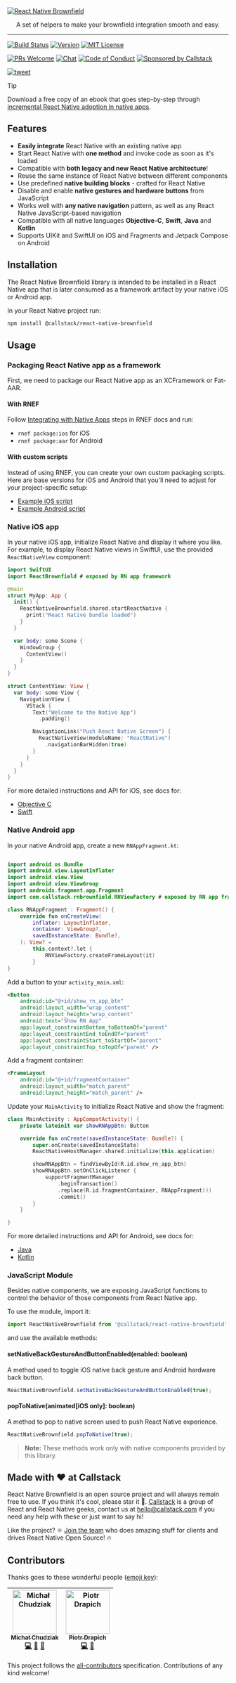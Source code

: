<a href="https://www.callstack.com/open-source?utm_campaign=generic&utm_source=github&utm_medium=referral&utm_content=react-native-brownfield" align="center">
  <img alt="React Native Brownfield" src="https://github.com/user-attachments/assets/55fcdff5-54f0-4081-adf6-55dfa5c29af2">
</a>

<p align="center">
  A set of helpers to make your brownfield integration smooth and easy.
</p>

---

[![Build Status][build-badge]][build]
[![Version][version-badge]][package]
[![MIT License][license-badge]][license]

[![PRs Welcome][prs-welcome-badge]][prs-welcome]
[![Chat][chat-badge]][chat]
[![Code of Conduct][coc-badge]][coc]
[![Sponsored by Callstack][callstack-badge]][callstack]

[![tweet][tweet-badge]][tweet]

> [!TIP]
> Download a free copy of an ebook that goes step-by-step through [incremental React Native adoption in native apps](https://www.callstack.com/ebooks/incremental-react-native-adoption-in-native-apps?utm_campaign=brownfield&utm_source=github&utm_medium=referral&utm_content=react-native-brownfield).

## Features

- **Easily integrate** React Native with an existing native app
- Start React Native with **one method** and invoke code as soon as it's loaded
- Compatible with **both legacy and new React Native architecture**!
- Reuse the same instance of React Native between different components
- Use predefined **native building blocks** - crafted for React Native
- Disable and enable **native gestures and hardware buttons** from JavaScript
- Works well with **any native navigation** pattern, as well as any React Native JavaScript-based navigation
- Compatible with all native languages **Objective-C**, **Swift**, **Java** and **Kotlin**
- Supports UIKit and SwiftUI on iOS and Fragments and Jetpack Compose on Android

## Installation

The React Native Brownfield library is intended to be installed in a React Native app that is later consumed as a framework artifact by your native iOS or Android app.

In your React Native project run:

```sh
npm install @callstack/react-native-brownfield
```

## Usage

### Packaging React Native app as a framework

First, we need to package our React Native app as an XCFramework or Fat-AAR.

#### With RNEF

Follow [Integrating with Native Apps](https://www.rnef.dev/docs/brownfield/intro) steps in RNEF docs and run:

- `rnef package:ios` for iOS
- `rnef package:aar` for Android

#### With custom scripts

Instead of using RNEF, you can create your own custom packaging scripts. Here are base versions for iOS and Android that you'll need to adjust for your project-specific setup:

- [Example iOS script](https://github.com/callstackincubator/modern-brownfield-ref/blob/main/scripts/build-xcframework.sh)
- [Example Android script](https://github.com/callstackincubator/modern-brownfield-ref/blob/main/scripts/build-aar.sh)

### Native iOS app

In your native iOS app, initialize React Native and display it where you like. For example, to display React Native views in SwiftUI, use the provided `ReactNativeView` component:

```swift
import SwiftUI
import ReactBrownfield # exposed by RN app framework

@main
struct MyApp: App {
  init() {
    ReactNativeBrownfield.shared.startReactNative {
      print("React Native bundle loaded")
    }
  }

  var body: some Scene {
    WindowGroup {
      ContentView()
    }
  }
}

struct ContentView: View {
  var body: some View {
    NavigationView {
      VStack {
        Text("Welcome to the Native App")
          .padding()

        NavigationLink("Push React Native Screen") {
          ReactNativeView(moduleName: "ReactNative")
            .navigationBarHidden(true)
        }
      }
    }
  }
}
```

For more detailed instructions and API for iOS, see docs for:

- [Objective C](docs/OBJECTIVE_C.md)
- [Swift](docs/SWIFT.md)

### Native Android app

In your native Android app, create a new `RNAppFragment.kt`:

```kt

import android.os.Bundle
import android.view.LayoutInflater
import android.view.View
import android.view.ViewGroup
import androidx.fragment.app.Fragment
import com.callstack.rnbrownfield.RNViewFactory # exposed by RN app framework

class RNAppFragment : Fragment() {
    override fun onCreateView(
        inflater: LayoutInflater,
        container: ViewGroup?,
        savedInstanceState: Bundle?,
    ): View? =
        this.context?.let {
            RNViewFactory.createFrameLayout(it)
        }
}
```

Add a button to your `activity_main.xml`:

```xml
<Button
    android:id="@+id/show_rn_app_btn"
    android:layout_width="wrap_content"
    android:layout_height="wrap_content"
    android:text="Show RN App"
    app:layout_constraintBottom_toBottomOf="parent"
    app:layout_constraintEnd_toEndOf="parent"
    app:layout_constraintStart_toStartOf="parent"
    app:layout_constraintTop_toTopOf="parent" />
```

Add a fragment container:

```xml
<FrameLayout
    android:id="@+id/fragmentContainer"
    android:layout_width="match_parent"
    android:layout_height="match_parent" />
```

Update your `MainActivity` to initialize React Native and show the fragment:

```kt
class MainActivity : AppCompatActivity() {
    private lateinit var showRNAppBtn: Button

    override fun onCreate(savedInstanceState: Bundle?) {
        super.onCreate(savedInstanceState)
        ReactNativeHostManager.shared.initialize(this.application)

        showRNAppBtn = findViewById(R.id.show_rn_app_btn)
        showRNAppBtn.setOnClickListener {
            supportFragmentManager
                .beginTransaction()
                .replace(R.id.fragmentContainer, RNAppFragment())
                .commit()
        }
    }

}
```

For more detailed instructions and API for Android, see docs for:

- [Java](docs/JAVA.md)
- [Kotlin](docs/KOTLIN.md)

### JavaScript Module

Besides native components, we are exposing JavaScript functions to control the behavior of those components from React Native app.

To use the module, import it:

```js
import ReactNativeBrownfield from '@callstack/react-native-brownfield';
```

and use the available methods:

#### setNativeBackGestureAndButtonEnabled(enabled: boolean)

A method used to toggle iOS native back gesture and Android hardware back button.

```ts
ReactNativeBrownfield.setNativeBackGestureAndButtonEnabled(true);
```

#### popToNative(animated[iOS only]: boolean)

A method to pop to native screen used to push React Native experience.

```ts
ReactNativeBrownfield.popToNative(true);
```

> **Note:** These methods work only with native components provided by this library.

## Made with ❤️ at Callstack

React Native Brownfield is an open source project and will always remain free to use. If you think it's cool, please star it 🌟. [Callstack](https://callstack.com) is a group of React and React Native geeks, contact us at [hello@callstack.com](mailto:hello@callstack.com) if you need any help with these or just want to say hi!

Like the project? ⚛️ [Join the team](https://callstack.com/careers/?utm_campaign=Senior_RN&utm_source=github&utm_medium=readme) who does amazing stuff for clients and drives React Native Open Source! 🔥

## Contributors

Thanks goes to these wonderful people ([emoji key](https://github.com/kentcdodds/all-contributors#emoji-key)):

<!-- ALL-CONTRIBUTORS-LIST:START - Do not remove or modify this section -->
<!-- prettier-ignore -->
| [<img src="https://avatars0.githubusercontent.com/u/7837457?s=460&v=4" width="100px;" alt="Michał Chudziak"/><br /><sub><b>Michał Chudziak</b></sub>](https://twitter.com/michalchudziak)<br />[💻](https://github.com/callstack/react-native-brownfield/commits?author=michalchudziak "Code") [📖](https://github.com/callstack/react-native-brownfield/commits?author=michalchudziak "Documentation") [🤔](#ideas-michalchudziak "Ideas, Planning, & Feedback") | [<img src="https://avatars1.githubusercontent.com/u/16336501?s=400&v=4" width="100px;" alt="Piotr Drapich"/><br /><sub><b>Piotr Drapich</b></sub>](https://twitter.com/dratwas)<br />[💻](https://github.com/callstack/react-native-brownfield/commits?author=dratwas "Code") [🤔](#ideas-dratwas "Ideas, Planning, & Feedback") |
| :---: | :---: |

<!-- ALL-CONTRIBUTORS-LIST:END -->

This project follows the [all-contributors](https://github.com/kentcdodds/all-contributors) specification. Contributions of any kind welcome!

<!-- badges -->

[build-badge]: https://img.shields.io/circleci/build/github/callstack/react-native-brownfield/master.svg?style=flat-square
[build]: https://circleci.com/gh/callstack/react-native-brownfield
[version-badge]: https://img.shields.io/npm/v/@callstack/react-native-brownfield.svg?style=flat-square
[package]: https://www.npmjs.com/package/@callstack/react-native-brownfield
[license-badge]: https://img.shields.io/npm/l/@callstack/react-native-brownfield.svg?style=flat-square
[license]: https://opensource.org/licenses/MIT
[prs-welcome-badge]: https://img.shields.io/badge/PRs-welcome-brightgreen.svg?style=flat-square
[prs-welcome]: http://makeapullrequest.com
[coc-badge]: https://img.shields.io/badge/code%20of-conduct-ff69b4.svg?style=flat-square
[coc]: https://github.com/callstack/react-native-brownfield/blob/master/CODE_OF_CONDUCT.md
[all-contributors-badge]: https://img.shields.io/badge/all_contributors-2-orange.svg?style=flat-square
[chat-badge]: https://img.shields.io/discord/613446453762719798.svg?style=flat-square&colorB=758ED3
[chat]: https://discord.gg/2SR9Mua
[tweet-badge]: https://img.shields.io/badge/tweet-%23reacnativebrownfield-blue.svg?style=flat-square&colorB=1DA1F2&logo=data:image/png;base64,iVBORw0KGgoAAAANSUhEUgAAABgAAAAUCAYAAACXtf2DAAAAAXNSR0IArs4c6QAAAaRJREFUOBGtlM8rBGEYx3cWtRHJRaKcuMtBSitxkCQ3LtzkP9iUUu5ODspRHLhRLtq0FxeicEBC2cOivcge%2FMgan3fNM8bbzL4zm6c%2BPT%2Fe7%2FO8887svrFYBWbbtgWzsAt3sAcpqJFxxF1QV8oJFqFPFst5dLWQAT87oTgPB7DtziFRT1EA4yZolsFkhwjGYFRO8Op0KD8HVe7unoB6PRTBZG8IctAmG1xrHcfkQ2B55sfI%2ByGMXSBqV71xZ8CWdxBxN6ThFuECDEAL%2Bc9HIzDYumVZ966GZnX0SzCZvEqTbkaGywkyFE6hKAsBPhFQ18uPUqh2ggJ%2BUor%2F4M%2F%2FzOC8g6YzR1i%2F8g4vvSI%2ByD7FFNjexQrjHd8%2BnjABI3AU4Wl16TuF1qANGll81jsi5qu%2Bw6XIsCn4ijhU5FmCJpkV6BGNw410hfSf6JKBQ%2FUFxHGYBnWnmOwDwYQ%2BwzdHqO75HtiAMJfaC7ph32FSRJCENUhDHsLaJkL%2FX4wMF4%2BwA5bgAcrZE4sr0Cu9Jq9fxyrvBHWbNkMD5CEHWTjjT2m6r5D92jfmbbKJEWuMMAAAAABJRU5ErkJggg%3D%3D
[tweet]: https://twitter.com/intent/tweet?text=Check%20out%20react-native-brownfield!%20https://github.com/callstack/react-native-brownfield%20%F0%9F%91%8D
[callstack-badge]: https://callstack.com/images/callstack-badge.svg
[callstack]: https://callstack.com/open-source/?utm_source=github.com&utm_medium=referral&utm_campaign=rnbrownfield&utm_term=readme
